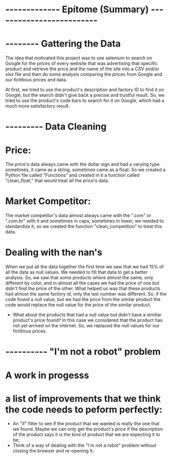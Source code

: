 # ------------- Epítome (Summary) -------------------------

# -------- Gattering the Data
The idea that motivated this project was to use selenium to search on Google for the prices of every
website that was advertising that specific product and retrieve the price and the name of the site into
a CSV and/or xlsx file and then do some analysis comparing the prices from Google and our fictitious 
prices and data.

At first, we tried to use the product's description and factory ID to find it on Google, but the
search didn't give back a precise and trustful result. So, we tried to use the product's code bars to
search for it on Google, which had a much more satisfactory result.


# --------- Data Cleaning
# Price:
The price's data always came with the dollar sign and had a varying type sometimes, it came as a string,
sometimes came as a float. So we created a Python file called "Functions" and created in it a function 
called "clean_float," that would treat all the price's data.

# Market Competitor:
The market competitor's data almost always came with the ".com" or ".com.br" with it and sometimes in caps,
sometimes in lower, we needed to standardize it, so we created the function "clean_competition" to treat
this data.

# Dealing with the nan's
When we put all the data together the first time we saw that we had 15% of all the data as null values.
We needed to fill that data to get a better analysis. So, we saw that some products where almost the same,
only different by color, and in almost all the cases we had the price of one but didn't find the price
of the other. What helped us was that these products had almost the same factory id, only the last number
was different. So, if the code found a null value, but we had the price from the similar product the code 
would replace the null value for the price of the similar product.

- What about the products that had a null value but didn't have a similiar product's price found?
In this case we considered that the product has not yet arrived on the internet. So, we replaced the
null values for our fictitious prices.


# ---------- "I'm not a robot" problem


# A work in progesss
# a list of improvements that we think the code needs to peform perfectly:
- An "if" filter to see if the product that we wanted is really the one that we found. Maybe we can only 
get the product's price if the description of the product says it is the kind of product that we are 
expecting it to be;
- Think of a way of dealing with the "I'm not a robot" problem without closing the browser and re-opening
it;
